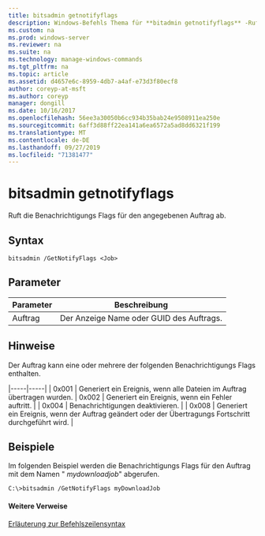 ```yaml
---
title: bitsadmin getnotifyflags
description: Windows-Befehls Thema für **bitadmin getnotifyflags** -Ruft die Benachrichtigungs Flags für den angegebenen Auftrag ab.
ms.custom: na
ms.prod: windows-server
ms.reviewer: na
ms.suite: na
ms.technology: manage-windows-commands
ms.tgt_pltfrm: na
ms.topic: article
ms.assetid: d4657e6c-8959-4db7-a4af-e73d3f80ecf8
author: coreyp-at-msft
ms.author: coreyp
manager: dongill
ms.date: 10/16/2017
ms.openlocfilehash: 56ee3a30050b6cc934b35bab24e9508911ea250e
ms.sourcegitcommit: 6aff3d88ff22ea141a6ea6572a5ad8dd6321f199
ms.translationtype: MT
ms.contentlocale: de-DE
ms.lasthandoff: 09/27/2019
ms.locfileid: "71381477"
---
```

# <a name="bitsadmin-getnotifyflags"></a>bitsadmin getnotifyflags



Ruft die Benachrichtigungs Flags für den angegebenen Auftrag ab.

## <a name="syntax"></a>Syntax

```
bitsadmin /GetNotifyFlags <Job>
```

## <a name="parameters"></a>Parameter

|Parameter|Beschreibung|
|---------|-----------|
|Auftrag|Der Anzeige Name oder GUID des Auftrags.|

## <a name="remarks"></a>Hinweise

Der Auftrag kann eine oder mehrere der folgenden Benachrichtigungs Flags enthalten.

|-----|-----| | 0x001 | Generiert ein Ereignis, wenn alle Dateien im Auftrag übertragen wurden. | 0x002 | Generiert ein Ereignis, wenn ein Fehler auftritt. | | 0x004 | Benachrichtigungen deaktivieren. | | 0x008 | Generiert ein Ereignis, wenn der Auftrag geändert oder der Übertragungs Fortschritt durchgeführt wird. |

## <a name="BKMK_examples"></a>Beispiele

Im folgenden Beispiel werden die Benachrichtigungs Flags für den Auftrag mit dem Namen " *mydownloadjob*" abgerufen.
```
C:\>bitsadmin /GetNotifyFlags myDownloadJob
```

#### <a name="additional-references"></a>Weitere Verweise

[Erläuterung zur Befehlszeilensyntax](command-line-syntax-key.md)